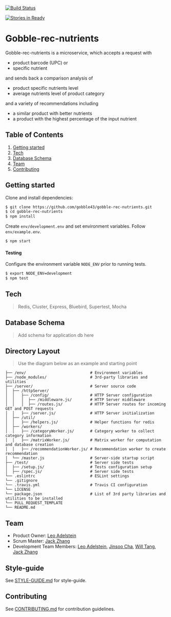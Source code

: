 [![Build Status](https://api.travis-ci.org/gobble43/gobble-rec-nutrients.svg?branch=master)](https://travis-ci.org/gobble43/gobble-rec-nutrients)

[![Stories in Ready](https://badge.waffle.io/gobble43/gobble-rec-nutrients.png?label=ready&title=Ready)](https://waffle.io/gobble43/gobble-rec-nutrients)

# Gobble-rec-nutrients
Gobble-rec-nutrients is a microservice, which accepts a request with

- product barcode (UPC) or
- specific nutrient 

and sends back a comparison analysis of

- product specific nutrients level 
- average nutrients level of product category

and a variety of recommendations including

- a similar product with better nutrients
- a product with the highest percentage of the input nutrient 

## Table of Contents
1. [Getting started](#getting-started)
2. [Tech](#tech)
3. [Database Schema](#database-schema)
4. [Team](#team)
5. [Contributing](#contributing)

## Getting started

Clone and install dependencies:
```sh
$ git clone https://github.com/gobble43/gobble-rec-nutrients.git
$ cd gobble-rec-nutrients
$ npm install
```
Create `env/development.env` and set environment variables. Follow `env/example.env`.

```sh
$ npm start
```

#### Testing

Configure the environment variable `NODE_ENV` prior to running tests.

 ```sh
$ export NODE_ENV=development
$ npm test
```

## Tech
> Redis, Cluster, Express, Bluebird, Supertest, Mocha 

## Database Schema
> Add schema for application db here

## Directory Layout
> Use the diagram below as an example and starting point
```
├── /env/                            # Environment variables
├── /node_modules/                   # 3rd-party libraries and utilities
├── /server/                         # Server source code
│  ├── /httpServer/                
│  │   ├── /config/                  # HTTP Server configuration
│  │   │  ├── /middleware.js/        # HTTP Server middleware
│  │   │  ├── /routes.js/            # HTTP Server routes for incoming GET and POST requests
│  │   ├── /server.js/               # HTTP Server initialization
│  ├── /util/                      
│  │   ├── /helpers.js/              # Helper functions for redis
│  ├── /workers/                
│  │   ├── /categoryWorker.js/       # Category worker to collect category information
│  │   ├── /matrixWorker.js/         # Matrix worker for computation and database creation
│  │   ├── /recommendationWorker.js/ # Recommendation worker to create recommendation
│  └── /master.js                    # Server-side startup script
├── /test/                           # Server side tests
│  ├── /setup.js/                    # Tests configuration setup
│  ├── /spec.js/                     # Server side tests
└── .eslintrc                        # ESLint settings
└── .gitignore
└── .travis.yml                      # Travis CI configuration
└── LICENSE                         
└── package.json                     # List of 3rd party libraries and utilities to be installed
└── PULL_REQUEST_TEMPLATE              
└── README.md                
```

## Team
  - Product Owner:            [Leo Adelstein](https://github.com/leoadelstein)
  - Scrum Master:             [Jack Zhang](https://github.com/jackrzhang)
  - Development Team Members: [Leo Adelstein](https://github.com/leoadelstein), [Jinsoo Cha](https://github.com/jinsoocha), [Will Tang](https://github.com/willwtang/shortly-deploy), [Jack Zhang](https://github.com/jackrzhang)

## Style-guide
See [STYLE-GUIDE.md](https://github.com/gobble43/docs/blob/master/STYLE-GUIDE.md) for style-guide.

## Contributing
See [CONTRIBUTING.md](https://github.com/gobble43/docs/blob/master/STYLE-GUIDE.md) for contribution guidelines.

